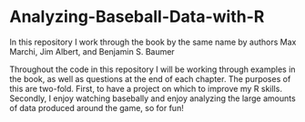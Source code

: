 # Analyzing-Baseball-Data-with-R
In this repository I work through the book by the same name by authors Max Marchi, Jim Albert, and Benjamin S. Baumer

Throughout the code in this repository I will be working through examples in the book, as well as questions at the end of each chapter. The purposes of this are two-fold. First, to have a project on which to improve my R skills. Secondly, I enjoy watching basebally and enjoy analyzing the large amounts of data produced around the game, so for fun!
